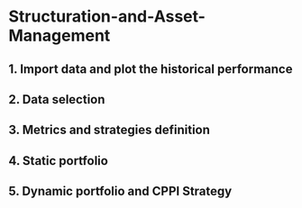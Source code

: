 # Structuration-and-Asset-Management
## 1. Import data and plot the historical performance
## 2. Data selection
## 3. Metrics and strategies definition
## 4. Static portfolio
## 5. Dynamic portfolio and CPPI Strategy
